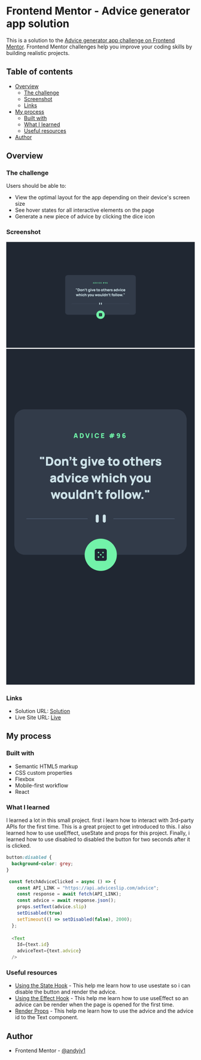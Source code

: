 # Frontend Mentor - Advice generator app solution

This is a solution to the [Advice generator app challenge on Frontend Mentor](https://www.frontendmentor.io/challenges/advice-generator-app-QdUG-13db). Frontend Mentor challenges help you improve your coding skills by building realistic projects.

## Table of contents

- [Overview](#overview)
  - [The challenge](#the-challenge)
  - [Screenshot](#screenshot)
  - [Links](#links)
- [My process](#my-process)
  - [Built with](#built-with)
  - [What I learned](#what-i-learned)
  - [Useful resources](#useful-resources)
- [Author](#author)


## Overview

### The challenge

Users should be able to:

- View the optimal layout for the app depending on their device's screen size
- See hover states for all interactive elements on the page
- Generate a new piece of advice by clicking the dice icon

### Screenshot

![](./screenshots/screenshot1.png)
![](./screenshots/screenshot2.png)


### Links

- Solution URL: [Solution](https://github.com/andyjv1/Advice-generator-app.git)
- Live Site URL: [Live](https://voluble-tarsier-3462ac.netlify.app/)

## My process

### Built with

- Semantic HTML5 markup
- CSS custom properties
- Flexbox
- Mobile-first workflow
- React


### What I learned

I learned a lot in this small project. first i learn how to interact with 3rd-party APIs for the first time. This is a great project to get introduced to this. I also learned how to use useEffect, useState and props for this project. Finally, i learned how to use disabled to disabled the button for two seconds after it is clicked.


```css
button:disabled {
  background-color: grey;
}
```
```js
 const fetchAdviceClicked = async () => {
    const API_LINK = "https://api.adviceslip.com/advice";
    const response = await fetch(API_LINK);
    const advice = await response.json();
    props.setText(advice.slip)
    setDisabled(true)
    setTimeout(() => setDisabled(false), 2000);
  };

  <Text
    Id={text.id}
    adviceText={text.advice}
  />
```

### Useful resources

- [Using the State Hook](https://legacy.reactjs.org/docs/hooks-state.html) - This help me learn how to use usestate so i can disable the button and render the advice.
- [Using the Effect Hook](https://legacy.reactjs.org/docs/hooks-effect.html) - This help me learn how to use useEffect so an advice can be render when the page is opened for the first time.
- [Render Props](https://legacy.reactjs.org/docs/render-props.html#gatsby-focus-wrapper) - This help me learn how to use the advice and the advice id to the Text component.
## Author

- Frontend Mentor - [@andyjv1](https://www.frontendmentor.io/profile/andyjv1)


